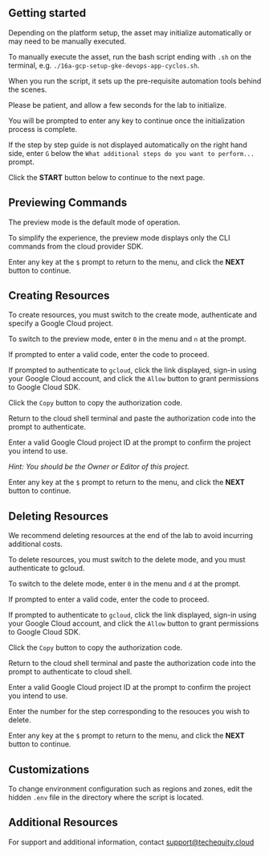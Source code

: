 ## Getting started

Depending on the platform setup, the asset may initialize automatically or may need to be manually executed. 

To manually execute the asset, run the bash script ending with `.sh` on the terminal, e.g.  `./16a-gcp-setup-gke-devops-app-cyclos.sh`.
 
When you run the script, it sets up the pre-requisite automation tools behind the scenes. 

Please be patient, and allow a few seconds for the lab to initialize. 

You will be prompted to enter any key to continue once the initialization process is complete.

If the step by step guide is not displayed automatically on the right hand side, enter `G` below the `What additional steps do you want to perform...` prompt.

Click the **START** button below to continue to the next page.

## Previewing Commands 

The preview mode is the default mode of operation. 

To simplify the experience, the preview mode displays only the CLI commands from the cloud provider SDK.

Enter any key at the `$` prompt to return to the menu, and click the **NEXT** button to continue.

## Creating Resources

To create resources, you must switch to the create mode, authenticate and specify a Google Cloud project. 

To switch to the preview mode, enter `0` in the menu and `n` at the prompt.

If prompted to enter a valid code, enter the code to proceed. 

If prompted to authenticate to `gcloud`, click the link displayed, sign-in using your Google Cloud account, and click the `Allow` button to grant permissions to Google Cloud SDK. 

Click the `Copy` button to copy the authorization code. 

Return to the cloud shell terminal and paste the authorization code into the prompt to authenticate.

Enter a valid Google Cloud project ID at the prompt to confirm the project you intend to use. 

*Hint: You should be the Owner or Editor of this project.*

Enter any key at the `$` prompt to return to the menu, and click the **NEXT** button to continue.

## Deleting Resources

We recommend deleting resources at the end of the lab to avoid incurring additional costs.

To delete resources, you must switch to the delete mode, and you must authenticate to gcloud. 

To switch to the delete mode, enter `0` in the menu and `d` at the prompt.

If prompted to enter a valid code, enter the code to proceed. 

If prompted to authenticate to `gcloud`, click the link displayed, sign-in using your Google Cloud account, and click the `Allow` button to grant permissions to Google Cloud SDK. 

Click the `Copy` button to copy the authorization code. 

Return to the cloud shell terminal and paste the authorization code into the prompt to authenticate to cloud shell.

Enter a valid Google Cloud project ID at the prompt to confirm the project you intend to use. 

Enter the number for the step corresponding to the resouces you wish to delete.

Enter any key at the `$` prompt to return to the menu, and click the **NEXT** button to continue.

## Customizations

To change environment configuration such as regions and zones, edit the hidden `.env` file in the  directory where the script is located.

## Additional Resources

For support and additional information, contact support@techequity.cloud 